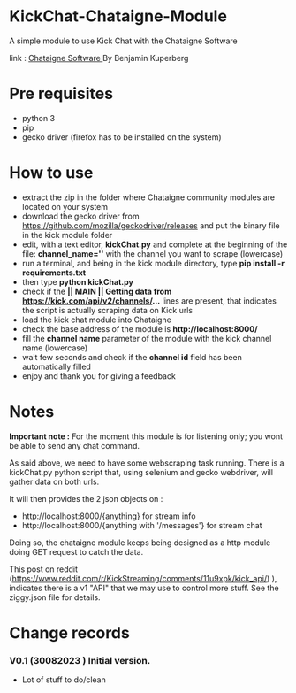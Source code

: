 # KickChat-Chataigne-Module
A simple module to use Kick Chat with the Chataigne Software

link :  <a href="http://benjamin.kuperberg.fr/chataigne/en" target="_blank">Chataigne Software </a> By Benjamin Kuperberg

# Pre requisites 
  - python 3
  - pip
  - gecko driver (firefox has to be installed on the system)
  
 # How to use
   - extract the zip in the folder where Chataigne community modules are located on your system
   - download the gecko driver from https://github.com/mozilla/geckodriver/releases and put the binary file in the kick module folder
   - edit, with a text editor, **kickChat.py** and complete at the beginning of the file:  **channel_name=''** with the channel you want to scrape (lowercase)
   - run a terminal, and being in the kick module directory, type **pip install -r requirements.txt**
   - then type **python kickChat.py**
   - check if the **|| MAIN ||  Getting data from https://kick.com/api/v2/channels/...** lines are present, that indicates the script is actually scraping data on Kick urls
   - load the kick chat module into Chataigne
   - check the base address of the module is **http://localhost:8000/**
   - fill the **channel name** parameter of the module with the kick channel name (lowercase)
   - wait few seconds and check if the **channel id** field has been automatically filled
   - enjoy and thank you for giving a feedback

# Notes
**Important note :** For the moment this module is for listening only; you wont be able to send any chat command.

As said above, we need to have some webscraping task running.
There is a kickChat.py python script that, using selenium and gecko webdriver, will gather data on both urls.

It will then provides the 2 json objects on :
  -  http://localhost:8000/{anything}                    for stream info
  -  http://localhost:8000/{anything with '/messages'} for stream chat 

Doing so, the chataigne module keeps being designed as a http module doing GET request to catch the data.

This post on reddit (https://www.reddit.com/r/KickStreaming/comments/11u9xpk/kick_api/) ), indicates there is a v1 "API" that we may use to control more stuff.
See the ziggy.json file for details.

# Change records
### V0.1  (30082023 )  Initial version. 
  - Lot of stuff to do/clean


